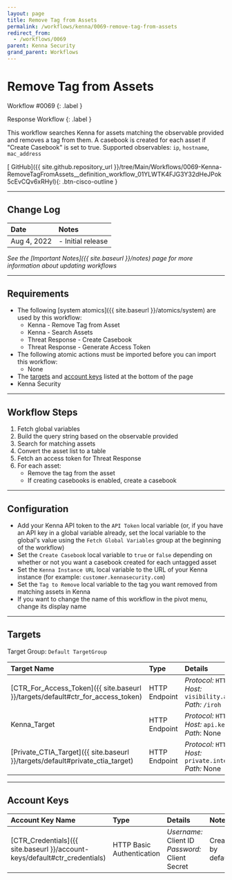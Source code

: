 ```yaml
---
layout: page
title: Remove Tag from Assets
permalink: /workflows/kenna/0069-remove-tag-from-assets
redirect_from:
  - /workflows/0069
parent: Kenna Security
grand_parent: Workflows
---
```


# Remove Tag from Assets
<div markdown="1">
Workflow #0069
{: .label }

Response Workflow
{: .label }
</div>

This workflow searches Kenna for assets matching the observable provided and removes a tag from them. A casebook is created for each asset if "Create Casebook" is set to true. Supported observables: `ip`, `hostname`, `mac_address`

[<i class="fab fa-github"></i> GitHub]({{ site.github.repository_url }}/tree/Main/Workflows/0069-Kenna-RemoveTagFromAssets__definition_workflow_01YLWTK4FJG3Y32dHeJPok5cEvCQv6xRHyl){: .btn-cisco-outline }

---

## Change Log

| Date | Notes |
|:-----|:------|
| Aug 4, 2022 | - Initial release |

_See the [Important Notes]({{ site.baseurl }}/notes) page for more information about updating workflows_

---

## Requirements
* The following [system atomics]({{ site.baseurl }}/atomics/system) are used by this workflow:
	* Kenna - Remove Tag from Asset
	* Kenna - Search Assets
	* Threat Response - Create Casebook
	* Threat Response - Generate Access Token
* The following atomic actions must be imported before you can import this workflow:
	* None
* The [targets](#targets) and [account keys](#account-keys) listed at the bottom of the page
* Kenna Security

---

## Workflow Steps
1. Fetch global variables
1. Build the query string based on the observable provided
1. Search for matching assets
1. Convert the asset list to a table
1. Fetch an access token for Threat Response
1. For each asset:
	* Remove the tag from the asset
	* If creating casebooks is enabled, create a casebook

---

## Configuration
* Add your Kenna API token to the `API Token` local variable (or, if you have an API key in a global variable already, set the local variable to the global's value using the `Fetch Global Variables` group at the beginning of the workflow)
* Set the `Create Casebook` local variable to `true` or `false` depending on whether or not you want a casebook created for each untagged asset
* Set the `Kenna Instance URL` local variable to the URL of your Kenna instance (for example: `customer.kennasecurity.com`)
* Set the `Tag to Remove` local variable to the tag you want removed from matching assets in Kenna
* If you want to change the name of this workflow in the pivot menu, change its display name

---

## Targets
Target Group: `Default TargetGroup`

| Target Name | Type | Details | Account Keys | Notes |
|:------------|:-----|:--------|:-------------|:------|
| [CTR_For_Access_Token]({{ site.baseurl }}/targets/default#ctr_for_access_token) | HTTP Endpoint | _Protocol:_ `HTTPS`<br />_Host:_ `visibility.amp.cisco.com`<br />_Path:_ `/iroh` | CTR_Credentials | Created by default |
| Kenna_Target | HTTP Endpoint | _Protocol:_ `HTTPS` <br/> _Host:_ `api.kennasecurity.com` <br/> _Path_: None | None | |
| [Private_CTIA_Target]({{ site.baseurl }}/targets/default#private_ctia_target) | HTTP Endpoint | _Protocol:_ `HTTPS`<br />_Host:_ `private.intel.amp.cisco.com`<br />_Path:_ None | None | Created by default |

---

## Account Keys

| Account Key Name | Type | Details | Notes |
|:-----------------|:-----|:--------|:------|
| [CTR_Credentials]({{ site.baseurl }}/account-keys/default#ctr_credentials) | HTTP Basic Authentication | _Username:_ Client ID<br />_Password:_ Client Secret | Created by default |
